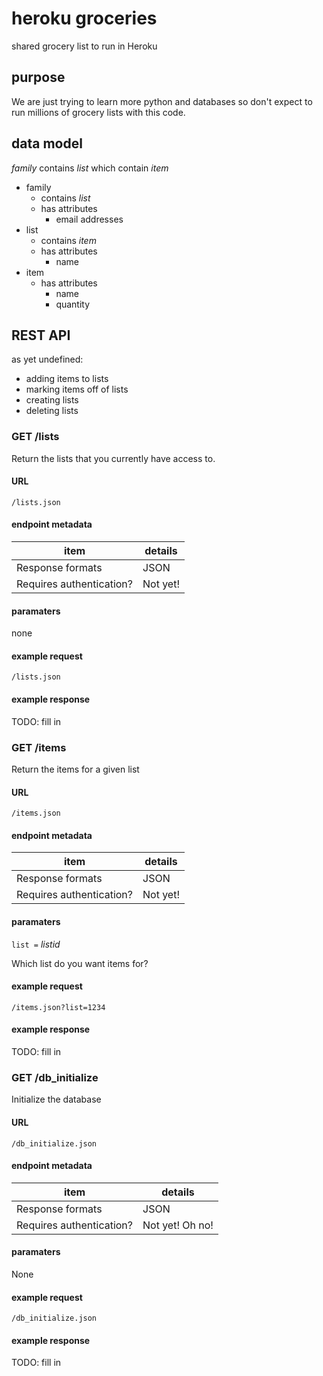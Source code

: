# heroku groceries

shared grocery list to run in Heroku

## purpose

We are just trying to learn more python and databases so 
don't expect to run millions of grocery lists with this code.

## data model

*family* contains *list* which contain *item*

* family
  * contains *list*
  * has attributes
    * email addresses
* list
  * contains *item*
  * has attributes
    * name
* item
  * has attributes
    * name
    * quantity

## REST API 

as yet undefined:

* adding items to lists
* marking items off of lists
* creating lists
* deleting lists


### GET /lists

Return the lists that you currently have access to.

#### URL

`/lists.json`

#### endpoint metadata

| item | details |
| ------- | ------- |
| Response formats | JSON |
| Requires authentication? | Not yet! |

#### paramaters

none

#### example request

`/lists.json`

#### example response

TODO: fill in


### GET /items

Return the items for a given list

#### URL

`/items.json`

#### endpoint metadata

| item | details |
| ------- | ------- |
| Response formats | JSON |
| Requires authentication? | Not yet! |

#### paramaters

`list =` *listid*

Which list do you want items for?

#### example request

`/items.json?list=1234`

#### example response

TODO: fill in


### GET /db_initialize

Initialize the database

#### URL

`/db_initialize.json`

#### endpoint metadata

| item | details |
| ------- | ------- |
| Response formats | JSON |
| Requires authentication? | Not yet!  Oh no! |

#### paramaters

None

#### example request

`/db_initialize.json`

#### example response

TODO: fill in
